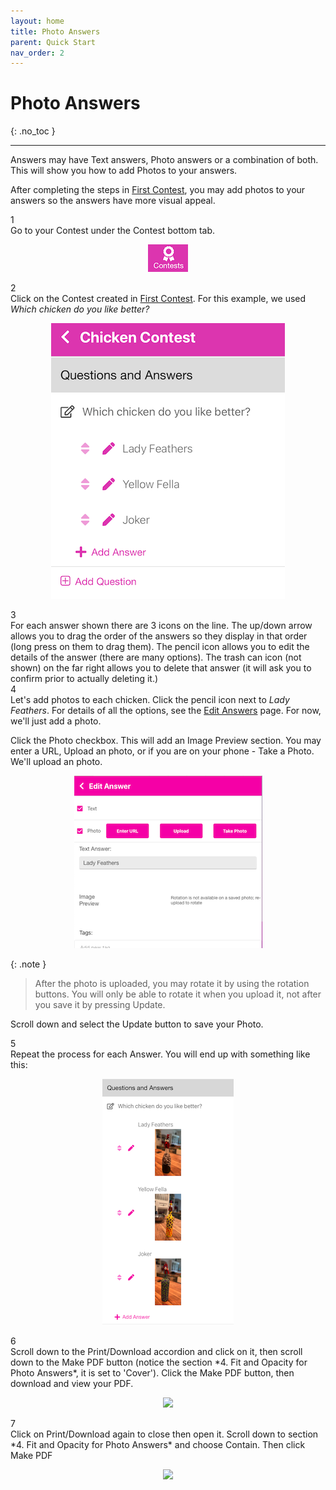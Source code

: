 ```yaml
---
layout: home
title: Photo Answers
parent: Quick Start
nav_order: 2
---
```


# Photo Answers
{: .no_toc }

---

Answers may have Text answers, Photo answers or a combination of both.  This will show you how to add Photos to your answers.

After completing the steps in [First Contest](firstcontest), you may add photos to your answers so the answers
have more visual appeal.

<div class="step-and-title">
<div class="step-number"><div class="snumber">1</div></div><div class="step-title">Go to your Contest under the Contest bottom tab.</div>
</div>

   <p align="center" class="screen-shot">
   <img class="image-border" alt="Contests tab" src="../../assets/images/tab_contests.png">
   </p>
<div class="step-and-title">
<div class="step-number"><div class="snumber">2</div></div><div class="step-title">Click on the Contest created in <a href="/docs/quickstart/firstcontest">First Contest</a>. For this example, we used <i>Which chicken do you like better?</i></div>
</div>

   <p align="center" class="screen-shot">
   <img class="image-border" alt="Add answers" src="../../assets/images/chicken_answers.png">
   </p>

<div class="step-and-title">
<div class="step-number"><div class="snumber">3</div></div>
  <div class="step-title">
  For each answer shown there are 3 icons on the line. The up/down arrow <span class="inline-icon"><i class="fa-solid fa-up-down"></i></span> allows you to drag the order of the answers so they display in that order (long press on them to drag them).  The pencil icon <span class="inline-icon"><i class="fa-solid fa-pencil"></i></span> allows you to edit the details of the answer (there are many options).  The trash can icon (not shown) on the far right <span class="inline-icon"><i class="fa-solid fa-trash"></i></span> allows you to delete that answer (it will ask you to confirm prior to actually deleting it.)
  </div>
</div>

<div class="step-and-title">
<div class="step-number"><div class="snumber">4</div></div><div class="step-title">Let's add photos to each chicken.  Click the pencil icon next to <i>Lady Feathers</i>. For details of all the options, see the <a href="../screens/edit_answer">Edit Answers</a> page. For now, we'll just add a photo.</div>
</div>

   Click the <span class="inline-icon"><i class="fa-regular fa-square-check"></i></span> Photo checkbox. This will add an Image Preview section.  You may enter a URL, Upload an photo, or if you are on your phone - Take a Photo.  We'll upload an photo.

   <p align="center" class="screen-shot">
   <img class="image-border" alt="Upload image" src="../../assets/images/upload_image.png">
   </p>

   {: .note }
   > After the photo is uploaded, you may rotate it by using the rotation buttons.  You will only be able to rotate it when you upload it, not after you save it by pressing Update.

   Scroll down and select the <span class="ineline-button">Update</span> button to save your Photo.

<div class="step-and-title">
<div class="step-number"><div class="snumber">5</div></div><div class="step-title">Repeat the process for each Answer. You will end up with something like this:</div>
</div>

   <p align="center" class="screen-shot">
   <img class="image-border" alt="All chickens" src="../../assets/images/all_images.png">
   </p>

<div class="step-and-title">
<div class="step-number"><div class="snumber">6</div></div><div class="step-title">Scroll down to the <span class="inline-accordion">Print/Download</span> accordion and click on it, then scroll down to the <span class="inline-button">Make PDF</span> button (notice the section *4. Fit and Opacity for Photo Answers*, it is set to 'Cover').  Click the <span class="inline-button">Make PDF</span> button, then download and view your PDF.</div>
</div>

<p align="center" class="screen-shot">
  <img width="80%" src="../../../assets/images/images_cover.png">
</p>

<div class="step-and-title">
<div class="step-number"><div class="snumber">7</div></div><div class="step-title">Click on <span class="inline-accordion">Print/Download</span> again to close then open it.  Scroll down to section *4. Fit and Opacity for Photo Answers* and choose <span class="inline-icon"><i class="fa-regular fa-circle-dot"></i></span> Contain.  Then click <span class="inline-button">Make PDF</span></div>
</div>

<p align="center" class="screen-shot">
  <img width="80%" src="../../../assets/images/images_contain.png">
</p>

